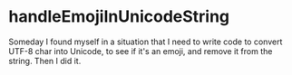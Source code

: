 # handleEmojiInUnicodeString

Someday I found myself in a situation that I need to write code to convert UTF-8 char into Unicode, to see if it's an emoji, and remove it from the string.
Then I did it.

